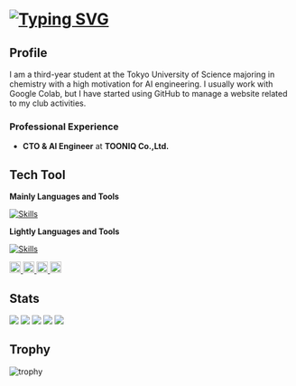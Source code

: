 # [![Typing SVG](https://readme-typing-svg.demolab.com?font=Fira+Code&pause=1000&color=000000&repeat=false&width=435&lines=Hi%2C+I'm+Yuto+Yamaguchi%E3%80%80-AI+Engineer)](https://git.io/typing-svg)
## Profile 
I am a third-year student at the Tokyo University of Science majoring in chemistry with a high motivation for AI engineering. I usually work with Google Colab, but I have started using GitHub to manage a website related to my club activities.

### Professional Experience

- **CTO & AI Engineer** at **TOONIQ Co.,Ltd.**

## Tech Tool

**Mainly Languages and Tools**

[![Skills](https://skillicons.dev/icons?i=py,pytorch,html,css,cpp,git,docker)](https://skillicons.dev)


**Lightly Languages and Tools**

[![Skills](https://skillicons.dev/icons?i=js,ts,react,nextjs,figma,mysql,nodejs,npm,astro,cloudflare,vscode)](https://skillicons.dev)

  
<p align="left">
  <a href="https://github.com/junzi314">
    <img height="20" src="https://komarev.com/ghpvc/?username=junzi314" />
  </a>
  <a href="https://github.com/junzi314">
    <img height="20" src="https://img.shields.io/github/followers/junzi314?label=follow&logo=github&style=flat" />
  </a>
  <a href="http://qiita.com/junzi314">
    <img height="20" src="https://qiita-badge.apiapi.app/s/junzi314/posts.svg" />
  </a>
  <a href="http://qiita.com/junzi314">
    <img height="20" src="https://qiita-badge.apiapi.app/s/junzi314/contributions.svg" />
  </a>

</p>

## Stats
![](http://github-profile-summary-cards.vercel.app/api/cards/profile-details?username=junzi314&theme=gruvbox)
![](http://github-profile-summary-cards.vercel.app/api/cards/repos-per-language?username=junzi314&theme=gruvbox)
![](http://github-profile-summary-cards.vercel.app/api/cards/most-commit-language?username=junzi314&theme=gruvbox)
![](http://github-profile-summary-cards.vercel.app/api/cards/stats?username=junzi314&theme=gruvbox)
![](http://github-profile-summary-cards.vercel.app/api/cards/productive-time?username=junzi314&theme=gruvbox&utcOffset=9)

## Trophy
![trophy](https://github-profile-trophy.vercel.app/?username=junzi314&theme=gruvbox)

